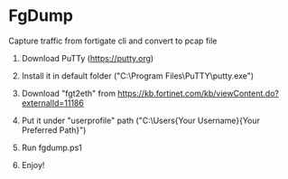 # FgDump
Capture traffic from fortigate cli and convert to pcap file

1. Download PuTTy (https://putty.org)

2. Install it in default folder ("C:\Program Files\PuTTY\putty.exe")

3. Download "fgt2eth" from https://kb.fortinet.com/kb/viewContent.do?externalId=11186

4. Put it under "userprofile" path ("C:\Users\{Your Username}\{Your Preferred Path}\")

5. Run fgdump.ps1

6. Enjoy!
